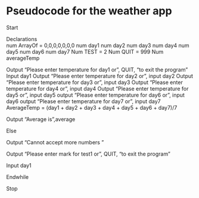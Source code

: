 # Pseudocode for the weather app 

Start  

  Declarations  
      num ArrayOf = 0,0,0,0,0,0,0
      num day1
      num day2
      num day3
      num day4 
      num day5
      num day6
      num day7
      Num TEST = 2 
      Num QUIT = 999 
      Num averageTemp 

Output “Please enter temperature for day1 or”, QUIT, “to exit the program” 
Input day1 
Output “Please enter temperature for day2 or”,
input day2
Output “Please enter temperature for day3 or”,
input day3
Output “Please enter temperature for day4 or”,
input day4
Output “Please enter temperature for day5 or”,
input day5
output “Please enter temperature for day6 or”,
input day6
output “Please enter temperature for day7 or”,
input day7
 AverageTemp = (day1 + day2 + day3 + day4 + day5 + day6 + day7)/7

Output “Average is”,average 

Else 

Output “Cannot accept more numbers ” 

Output “Please enter mark for test1 or”, QUIT, “to exit the program” 

Input day1

  Endwhile  

Stop 
           
